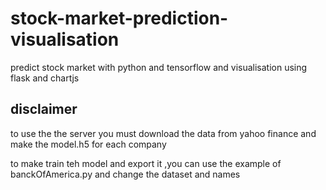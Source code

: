 # stock-market-prediction-visualisation
predict stock market with python and  tensorflow and visualisation using flask and chartjs

<h2>disclaimer</h2>
<p>to use the the server you must download the data from yahoo finance and  make the model.h5 for each company</p>
<p>to make train teh model and export it ,you can use the example of banckOfAmerica.py and change the dataset and names</p>
